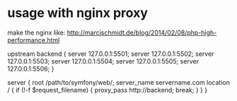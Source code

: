 
# usage with nginx proxy

make the nginx like: 
http://marcjschmidt.de/blog/2014/02/08/php-high-performance.html

upstream backend  {
    server 127.0.0.1:5501;
    server 127.0.0.1:5502;
    server 127.0.0.1:5503;
    server 127.0.0.1:5504;
    server 127.0.0.1:5505;
    server 127.0.0.1:5506;
}

server {
    root /path/to/symfony/web/;
    server_name servername.com
    location / {
        if (!-f $request_filename) {
            proxy_pass http://backend;
            break;
        }
    }
}

